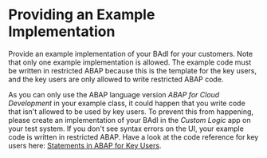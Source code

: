 <!-- loio8c2d4637bee447008c2506bf1a86f1da -->

# Providing an Example Implementation

Provide an example implementation of your BAdI for your customers. Note that only one example implementation is allowed. The example code must be written in restricted ABAP because this is the template for the key users, and the key users are only allowed to write restricted ABAP code.

As you can only use the ABAP language version *ABAP for Cloud Development* in your example class, it could happen that you write code that isn't allowed to be used by key users. To prevent this from happening, please create an implementation of your BAdI in the *Custom Logic* app on your test system. If you don't see syntax errors on the UI, your example code is written in restricted ABAP. Have a look at the code reference for key users here: [Statements in ABAP for Key Users](../50-administration-and-ops/Statements_in_ABAP_for_Key_Users_2004071.md).

